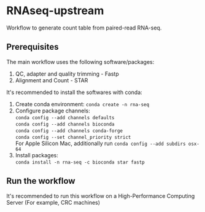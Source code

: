 # RNAseq-upstream
Workflow to generate count table from paired-read RNA-seq.

## Prerequisites
The main workflow uses the following software/packages\: 
1. QC, adapter and quality trimming - Fastp 
2. Alignment and Count - STAR 

It's recommended to install the softwares with conda\: 
1. Create conda environment\: `conda create -n rna-seq` 
2. Configure package channels\: \
`conda config --add channels defaults` \
`conda config --add channels bioconda` \
`conda config --add channels conda-forge` \
`conda config --set channel_priority strict` \
For Apple Silicon Mac, additionally run `conda config --add subdirs osx-64` 
3. Install packages\: \
`conda install -n rna-seq -c bioconda star fastp`

## Run the workflow
It's recommended to run this workflow on a High-Performance Computing Server (For example, CRC machines)
